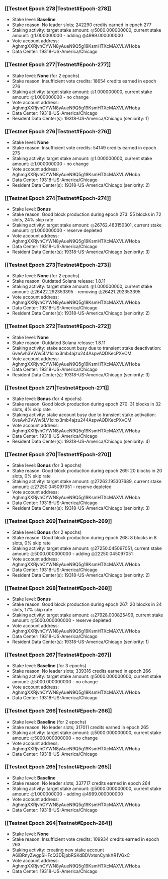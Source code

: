 ### [[Testnet Epoch 278|Testnet#Epoch-278]]
* Stake level: **Baseline**
* Stake reason: No leader slots; 242290 credits earned in epoch 277
* Staking activity: target stake amount: ◎5000.000000000, current stake amount: ◎1.000000000 - adding ◎4999.000000000
* Vote account address: AghmgXXRjvhCYWN8yAueN9Q5g19KsmHTXcMAXVLWHoba
* Data Center: 19318-US-America/Chicago
### [[Testnet Epoch 277|Testnet#Epoch-277]]
* Stake level: **None** (for 2 epochs)
* Stake reason: Insufficient vote credits: 18654 credits earned in epoch 276
* Staking activity: target stake amount: ◎1.000000000, current stake amount: ◎1.000000000 - no change
* Vote account address: AghmgXXRjvhCYWN8yAueN9Q5g19KsmHTXcMAXVLWHoba
* Data Center: 19318-US-America/Chicago
* Resident Data Center(s): 19318-US-America/Chicago (seniority: 1)
### [[Testnet Epoch 276|Testnet#Epoch-276]]
* Stake level: **None**
* Stake reason: Insufficient vote credits: 54149 credits earned in epoch 275
* Staking activity: target stake amount: ◎1.000000000, current stake amount: ◎1.000000000 - no change
* Vote account address: AghmgXXRjvhCYWN8yAueN9Q5g19KsmHTXcMAXVLWHoba
* Data Center: 19318-US-America/Chicago
* Resident Data Center(s): 19318-US-America/Chicago (seniority: 2)
### [[Testnet Epoch 274|Testnet#Epoch-274]]
* Stake level: **Bonus**
* Stake reason: Good block production during epoch 273: 55 blocks in 72 slots, 24% skip rate
* Staking activity: target stake amount: ◎26762.483150301, current stake amount: ◎1.000000000 - reserve depleted
* Vote account address: AghmgXXRjvhCYWN8yAueN9Q5g19KsmHTXcMAXVLWHoba
* Data Center: 19318-US-America/Chicago
* Resident Data Center(s): 19318-US-America/Chicago (seniority: 3)
### [[Testnet Epoch 273|Testnet#Epoch-273]]
* Stake level: **None** (for 2 epochs)
* Stake reason: Outdated Solana release: 1.8.11
* Staking activity: target stake amount: ◎1.000000000, current stake amount: ◎26422.292353395 - removing ◎26421.292353395
* Vote account address: AghmgXXRjvhCYWN8yAueN9Q5g19KsmHTXcMAXVLWHoba
* Data Center: 19318-US-America/Chicago
* Resident Data Center(s): 19318-US-America/Chicago (seniority: 2)
### [[Testnet Epoch 272|Testnet#Epoch-272]]
* Stake level: **None**
* Stake reason: Outdated Solana release: 1.8.11
* Staking activity: stake account busy due to transient stake deactivation: 6veAvh3VWw5LV1cinx3mb4ajzu244AspvAQDKecPXvCM
* Vote account address: AghmgXXRjvhCYWN8yAueN9Q5g19KsmHTXcMAXVLWHoba
* Data Center: 19318-US-America/Chicago
* Resident Data Center(s): 19318-US-America/Chicago (seniority: 3)
### [[Testnet Epoch 271|Testnet#Epoch-271]]
* Stake level: **Bonus** (for 4 epochs)
* Stake reason: Good block production during epoch 270: 31 blocks in 32 slots, 4% skip rate
* Staking activity: stake account busy due to transient stake activation: 6veAvh3VWw5LV1cinx3mb4ajzu244AspvAQDKecPXvCM
* Vote account address: AghmgXXRjvhCYWN8yAueN9Q5g19KsmHTXcMAXVLWHoba
* Data Center: 19318-US-America/Chicago
* Resident Data Center(s): 19318-US-America/Chicago (seniority: 4)
### [[Testnet Epoch 270|Testnet#Epoch-270]]
* Stake level: **Bonus** (for 3 epochs)
* Stake reason: Good block production during epoch 269: 20 blocks in 20 slots, 0% skip rate
* Staking activity: target stake amount: ◎27262.195307689, current stake amount: ◎27250.045097051 - reserve depleted
* Vote account address: AghmgXXRjvhCYWN8yAueN9Q5g19KsmHTXcMAXVLWHoba
* Data Center: 19318-US-America/Chicago
* Resident Data Center(s): 19318-US-America/Chicago (seniority: 3)
### [[Testnet Epoch 269|Testnet#Epoch-269]]
* Stake level: **Bonus** (for 2 epochs)
* Stake reason: Good block production during epoch 268: 8 blocks in 8 slots, 0% skip rate
* Staking activity: target stake amount: ◎27250.045097051, current stake amount: ◎5000.000000000 - adding ◎22250.045097051
* Vote account address: AghmgXXRjvhCYWN8yAueN9Q5g19KsmHTXcMAXVLWHoba
* Data Center: 19318-US-America/Chicago
* Resident Data Center(s): 19318-US-America/Chicago (seniority: 2)
### [[Testnet Epoch 268|Testnet#Epoch-268]]
* Stake level: **Bonus**
* Stake reason: Good block production during epoch 267: 20 blocks in 24 slots, 17% skip rate
* Staking activity: target stake amount: ◎27928.000825499, current stake amount: ◎5000.000000000 - reserve depleted
* Vote account address: AghmgXXRjvhCYWN8yAueN9Q5g19KsmHTXcMAXVLWHoba
* Data Center: 19318-US-America/Chicago
* Resident Data Center(s): 19318-US-America/Chicago (seniority: 1)
### [[Testnet Epoch 267|Testnet#Epoch-267]]
* Stake level: **Baseline** (for 3 epochs)
* Stake reason: No leader slots; 339316 credits earned in epoch 266
* Staking activity: target stake amount: ◎5000.000000000, current stake amount: ◎5000.000000000 - no change
* Vote account address: AghmgXXRjvhCYWN8yAueN9Q5g19KsmHTXcMAXVLWHoba
* Data Center: 19318-US-America/Chicago
### [[Testnet Epoch 266|Testnet#Epoch-266]]
* Stake level: **Baseline** (for 2 epochs)
* Stake reason: No leader slots; 317011 credits earned in epoch 265
* Staking activity: target stake amount: ◎5000.000000000, current stake amount: ◎5000.000000000 - no change
* Vote account address: AghmgXXRjvhCYWN8yAueN9Q5g19KsmHTXcMAXVLWHoba
* Data Center: 19318-US-America/Chicago
### [[Testnet Epoch 265|Testnet#Epoch-265]]
* Stake level: **Baseline**
* Stake reason: No leader slots; 337717 credits earned in epoch 264
* Staking activity: target stake amount: ◎5000.000000000, current stake amount: ◎1.000000000 - adding ◎4999.000000000
* Vote account address: AghmgXXRjvhCYWN8yAueN9Q5g19KsmHTXcMAXVLWHoba
* Data Center: 19318-US-America/Chicago
### [[Testnet Epoch 264|Testnet#Epoch-264]]
* Stake level: **None**
* Stake reason: Insufficient vote credits: 109934 credits earned in epoch 263
* Staking activity: creating new stake account A6iBRnyZwgpSHFcQ3DEjpbRSKdBDVxtsnCynkXR1VGxC
* Vote account address: AghmgXXRjvhCYWN8yAueN9Q5g19KsmHTXcMAXVLWHoba
* Data Center: 19318-US-America/Chicago